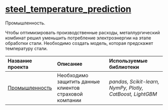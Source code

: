 # [steel_temperature_prediction](https://github.com/pzuboff/steel_temperature_prediction/blob/main/)<br/>
Промышленность.

Чтобы оптимизировать производственные расходы, металлургический комбинат решил уменьшить потребление электроэнергии на этапе обработки стали. Необходимо создать модель, которая предскажет температуру стали.

| Название проекта | Описание | Используемые библиотеки | 
| :---------------------- | :---------------------- | :---------------------- |
| [Промышленность](https://github.com/pzuboff/steel_temperature_prediction/blob/main/steel_temperature_prediction.ipynb) | Необходимо защитить данные клиентов страховой компании | *pandas, Scikit-learn, NymPy, Plotly, CatBoost, LightGBM* |